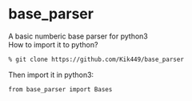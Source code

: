 # base_parser
A basic numberic base parser for python3  
How to import it to python? 
``` bash
% git clone https://github.com/Kik449/base_parser  
```
Then import it in python3:  
``` python3
from base_parser import Bases  
```
